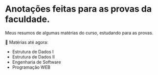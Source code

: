 # Anotações feitas para as provas da faculdade.
Meus resumos de algumas matérias do curso, estudando para as provas.

📌 Matérias até agora:
  - Estrutura de Dados I
  - Estrutura de Dados II
  - Engenharia de Software
  - Programação WEB
